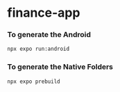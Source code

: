 # finance-app


### To generate the Android
```sh
npx expo run:android
```

### To generate the Native Folders

```sh
npx expo prebuild
```